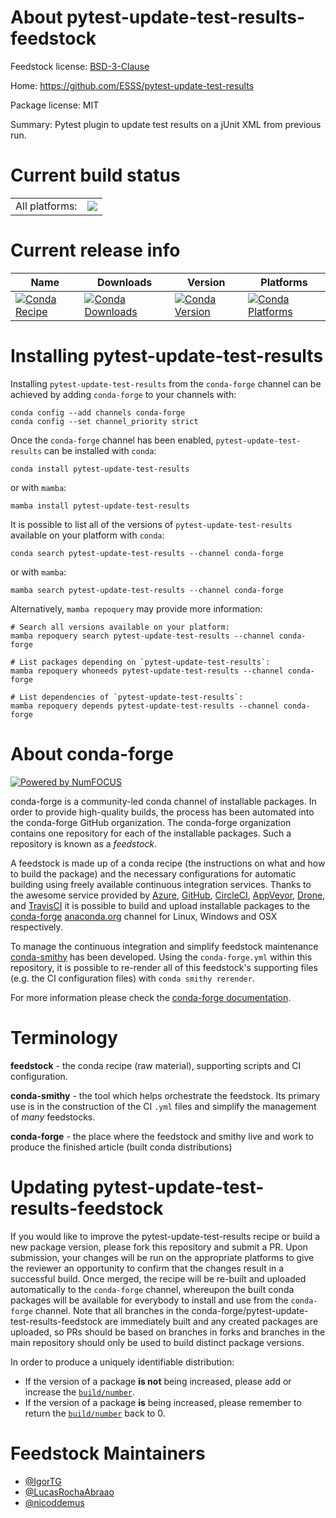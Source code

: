 About pytest-update-test-results-feedstock
==========================================

Feedstock license: [BSD-3-Clause](https://github.com/conda-forge/pytest-update-test-results-feedstock/blob/main/LICENSE.txt)

Home: https://github.com/ESSS/pytest-update-test-results

Package license: MIT

Summary: Pytest plugin to update test results on a jUnit XML from previous run.

Current build status
====================


<table><tr><td>All platforms:</td>
    <td>
      <a href="https://dev.azure.com/conda-forge/feedstock-builds/_build/latest?definitionId=18414&branchName=main">
        <img src="https://dev.azure.com/conda-forge/feedstock-builds/_apis/build/status/pytest-update-test-results-feedstock?branchName=main">
      </a>
    </td>
  </tr>
</table>

Current release info
====================

| Name | Downloads | Version | Platforms |
| --- | --- | --- | --- |
| [![Conda Recipe](https://img.shields.io/badge/recipe-pytest--update--test--results-green.svg)](https://anaconda.org/conda-forge/pytest-update-test-results) | [![Conda Downloads](https://img.shields.io/conda/dn/conda-forge/pytest-update-test-results.svg)](https://anaconda.org/conda-forge/pytest-update-test-results) | [![Conda Version](https://img.shields.io/conda/vn/conda-forge/pytest-update-test-results.svg)](https://anaconda.org/conda-forge/pytest-update-test-results) | [![Conda Platforms](https://img.shields.io/conda/pn/conda-forge/pytest-update-test-results.svg)](https://anaconda.org/conda-forge/pytest-update-test-results) |

Installing pytest-update-test-results
=====================================

Installing `pytest-update-test-results` from the `conda-forge` channel can be achieved by adding `conda-forge` to your channels with:

```
conda config --add channels conda-forge
conda config --set channel_priority strict
```

Once the `conda-forge` channel has been enabled, `pytest-update-test-results` can be installed with `conda`:

```
conda install pytest-update-test-results
```

or with `mamba`:

```
mamba install pytest-update-test-results
```

It is possible to list all of the versions of `pytest-update-test-results` available on your platform with `conda`:

```
conda search pytest-update-test-results --channel conda-forge
```

or with `mamba`:

```
mamba search pytest-update-test-results --channel conda-forge
```

Alternatively, `mamba repoquery` may provide more information:

```
# Search all versions available on your platform:
mamba repoquery search pytest-update-test-results --channel conda-forge

# List packages depending on `pytest-update-test-results`:
mamba repoquery whoneeds pytest-update-test-results --channel conda-forge

# List dependencies of `pytest-update-test-results`:
mamba repoquery depends pytest-update-test-results --channel conda-forge
```


About conda-forge
=================

[![Powered by
NumFOCUS](https://img.shields.io/badge/powered%20by-NumFOCUS-orange.svg?style=flat&colorA=E1523D&colorB=007D8A)](https://numfocus.org)

conda-forge is a community-led conda channel of installable packages.
In order to provide high-quality builds, the process has been automated into the
conda-forge GitHub organization. The conda-forge organization contains one repository
for each of the installable packages. Such a repository is known as a *feedstock*.

A feedstock is made up of a conda recipe (the instructions on what and how to build
the package) and the necessary configurations for automatic building using freely
available continuous integration services. Thanks to the awesome service provided by
[Azure](https://azure.microsoft.com/en-us/services/devops/), [GitHub](https://github.com/),
[CircleCI](https://circleci.com/), [AppVeyor](https://www.appveyor.com/),
[Drone](https://cloud.drone.io/welcome), and [TravisCI](https://travis-ci.com/)
it is possible to build and upload installable packages to the
[conda-forge](https://anaconda.org/conda-forge) [anaconda.org](https://anaconda.org/)
channel for Linux, Windows and OSX respectively.

To manage the continuous integration and simplify feedstock maintenance
[conda-smithy](https://github.com/conda-forge/conda-smithy) has been developed.
Using the ``conda-forge.yml`` within this repository, it is possible to re-render all of
this feedstock's supporting files (e.g. the CI configuration files) with ``conda smithy rerender``.

For more information please check the [conda-forge documentation](https://conda-forge.org/docs/).

Terminology
===========

**feedstock** - the conda recipe (raw material), supporting scripts and CI configuration.

**conda-smithy** - the tool which helps orchestrate the feedstock.
                   Its primary use is in the construction of the CI ``.yml`` files
                   and simplify the management of *many* feedstocks.

**conda-forge** - the place where the feedstock and smithy live and work to
                  produce the finished article (built conda distributions)


Updating pytest-update-test-results-feedstock
=============================================

If you would like to improve the pytest-update-test-results recipe or build a new
package version, please fork this repository and submit a PR. Upon submission,
your changes will be run on the appropriate platforms to give the reviewer an
opportunity to confirm that the changes result in a successful build. Once
merged, the recipe will be re-built and uploaded automatically to the
`conda-forge` channel, whereupon the built conda packages will be available for
everybody to install and use from the `conda-forge` channel.
Note that all branches in the conda-forge/pytest-update-test-results-feedstock are
immediately built and any created packages are uploaded, so PRs should be based
on branches in forks and branches in the main repository should only be used to
build distinct package versions.

In order to produce a uniquely identifiable distribution:
 * If the version of a package **is not** being increased, please add or increase
   the [``build/number``](https://docs.conda.io/projects/conda-build/en/latest/resources/define-metadata.html#build-number-and-string).
 * If the version of a package **is** being increased, please remember to return
   the [``build/number``](https://docs.conda.io/projects/conda-build/en/latest/resources/define-metadata.html#build-number-and-string)
   back to 0.

Feedstock Maintainers
=====================

* [@IgorTG](https://github.com/IgorTG/)
* [@LucasRochaAbraao](https://github.com/LucasRochaAbraao/)
* [@nicoddemus](https://github.com/nicoddemus/)

